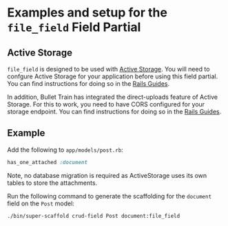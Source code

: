 # Examples and setup for the `file_field` Field Partial

## Active Storage

`file_field` is designed to be used with [Active Storage](https://edgeguides.rubyonrails.org/active_storage_overview.html). You will need to confgure Active Storage for your application before using this field partial. You can find instructions for doing so in the [Rails Guides](https://edgeguides.rubyonrails.org/active_storage_overview.html#setup).

In addition, Bullet Train has integrated the direct-uploads feature of Active Storage. For this to work, you need to have CORS configured for your storage endpoint. You can find instructions for doing so in the [Rails Guides](https://edgeguides.rubyonrails.org/active_storage_overview.html#cross-origin-resource-sharing-cors-configuration).

## Example

Add the following to `app/models/post.rb`:

```ruby
has_one_attached :document
```

Note, no database migration is required as ActiveStorage uses its own tables to store the attachments.

Run the following command to generate the scaffolding for the `document` field on the `Post` model:

```bash
./bin/super-scaffold crud-field Post document:file_field
```
